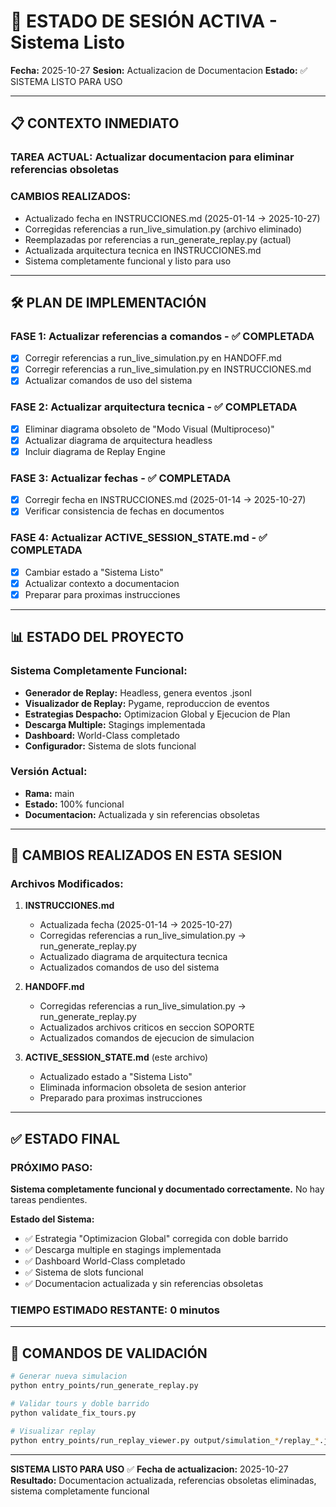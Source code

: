 # 🚀 ESTADO DE SESIÓN ACTIVA - Sistema Listo

**Fecha:** 2025-10-27
**Sesion:** Actualizacion de Documentacion
**Estado:** ✅ SISTEMA LISTO PARA USO

---

## 📋 CONTEXTO INMEDIATO

### TAREA ACTUAL: Actualizar documentacion para eliminar referencias obsoletas

### CAMBIOS REALIZADOS:
- Actualizado fecha en INSTRUCCIONES.md (2025-01-14 → 2025-10-27)
- Corregidas referencias a run_live_simulation.py (archivo eliminado)
- Reemplazadas por referencias a run_generate_replay.py (actual)
- Actualizada arquitectura tecnica en INSTRUCCIONES.md
- Sistema completamente funcional y listo para uso

---

## 🛠️ PLAN DE IMPLEMENTACIÓN

### FASE 1: Actualizar referencias a comandos - ✅ COMPLETADA
- [x] Corregir referencias a run_live_simulation.py en HANDOFF.md
- [x] Corregir referencias a run_live_simulation.py en INSTRUCCIONES.md
- [x] Actualizar comandos de uso del sistema

### FASE 2: Actualizar arquitectura tecnica - ✅ COMPLETADA
- [x] Eliminar diagrama obsoleto de "Modo Visual (Multiproceso)"
- [x] Actualizar diagrama de arquitectura headless
- [x] Incluir diagrama de Replay Engine

### FASE 3: Actualizar fechas - ✅ COMPLETADA
- [x] Corregir fecha en INSTRUCCIONES.md (2025-01-14 → 2025-10-27)
- [x] Verificar consistencia de fechas en documentos

### FASE 4: Actualizar ACTIVE_SESSION_STATE.md - ✅ COMPLETADA
- [x] Cambiar estado a "Sistema Listo"
- [x] Actualizar contexto a documentacion
- [x] Preparar para proximas instrucciones

---

## 📊 ESTADO DEL PROYECTO

### Sistema Completamente Funcional:
- **Generador de Replay:** Headless, genera eventos .jsonl
- **Visualizador de Replay:** Pygame, reproduccion de eventos
- **Estrategias Despacho:** Optimizacion Global y Ejecucion de Plan
- **Descarga Multiple:** Stagings implementada
- **Dashboard:** World-Class completado
- **Configurador:** Sistema de slots funcional

### Versión Actual:
- **Rama:** main
- **Estado:** 100% funcional
- **Documentacion:** Actualizada y sin referencias obsoletas

---

## 📝 CAMBIOS REALIZADOS EN ESTA SESION

### Archivos Modificados:

1. **INSTRUCCIONES.md**
   - Actualizada fecha (2025-01-14 → 2025-10-27)
   - Corregidas referencias a run_live_simulation.py → run_generate_replay.py
   - Actualizado diagrama de arquitectura tecnica
   - Actualizados comandos de uso del sistema

2. **HANDOFF.md**
   - Corregidas referencias a run_live_simulation.py → run_generate_replay.py
   - Actualizados archivos criticos en seccion SOPORTE
   - Actualizados comandos de ejecucion de simulacion

3. **ACTIVE_SESSION_STATE.md** (este archivo)
   - Actualizado estado a "Sistema Listo"
   - Eliminada informacion obsoleta de sesion anterior
   - Preparado para proximas instrucciones

---

## ✅ ESTADO FINAL

### PRÓXIMO PASO:
**Sistema completamente funcional y documentado correctamente.** No hay tareas pendientes. 

**Estado del Sistema:**
- ✅ Estrategia "Optimizacion Global" corregida con doble barrido
- ✅ Descarga multiple en stagings implementada
- ✅ Dashboard World-Class completado
- ✅ Sistema de slots funcional
- ✅ Documentacion actualizada y sin referencias obsoletas

### TIEMPO ESTIMADO RESTANTE: 0 minutos

---

## 🔄 COMANDOS DE VALIDACIÓN

```bash
# Generar nueva simulacion
python entry_points/run_generate_replay.py

# Validar tours y doble barrido
python validate_fix_tours.py

# Visualizar replay
python entry_points/run_replay_viewer.py output/simulation_*/replay_*.jsonl
```

---

**SISTEMA LISTO PARA USO** ✅
**Fecha de actualizacion:** 2025-10-27
**Resultado:** Documentacion actualizada, referencias obsoletas eliminadas, sistema completamente funcional
